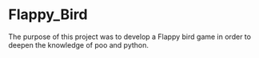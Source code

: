 # Flappy_Bird
The purpose of this project was to develop a Flappy bird game in order to deepen the knowledge of poo and python.
